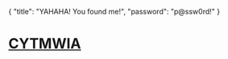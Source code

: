 {
    "title": "YAHAHA! You found me!",
    "password": "p@ssw0rd!"
}
# [CYTMWIA](https://github.com/CYTMWIA)
